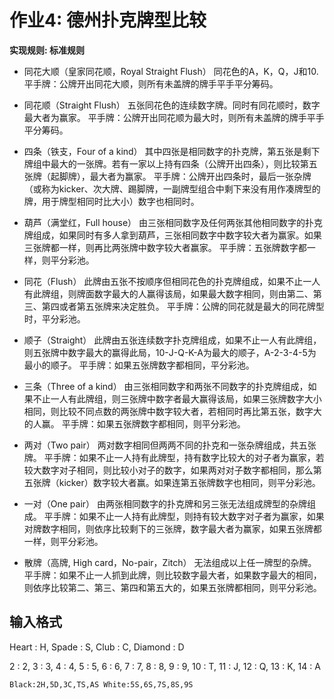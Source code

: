 # 作业4: 德州扑克牌型比较

**实现规则: 标准规则**

* 同花大顺（皇家同花顺，Royal Straight Flush）
  同花色的A，K，Q，J和10.
  平手牌：公牌开出同花大顺，则所有未盖牌的牌手平手平分筹码。

* 同花顺（Straight Flush）
  五张同花色的连续数字牌。同时有同花顺时，数字最大者为赢家。
  平手牌：公牌开出同花顺为最大时，则所有未盖牌的牌手平手平分筹码。

* 四条（铁支，Four of a kind）
  其中四张是相同数字的扑克牌，第五张是剩下牌组中最大的一张牌。若有一家以上持有四条（公牌开出四条），则比较第五张牌（起脚牌），最大者为赢家。
  平手牌：公牌开出四条时，最后一张杂牌（或称为kicker、次大牌、踢脚牌，一副牌型组合中剩下来没有用作凑牌型的牌，用于牌型相同时比大小）数字也相同时。

* 葫芦（满堂红，Full house）
  由三张相同数字及任何两张其他相同数字的扑克牌组成，如果同时有多人拿到葫芦，三张相同数字中数字较大者为赢家。如果三张牌都一样，则再比两张牌中数字较大者赢家。
  平手牌：五张牌数字都一样，则平分彩池。

* 同花（Flush）
  此牌由五张不按顺序但相同花色的扑克牌组成，如果不止一人有此牌组，则牌面数字最大的人赢得该局，如果最大数字相同，则由第二、第三、第四或者第五张牌来决定胜负。
  平手牌：公牌的同花就是最大的同花牌型时，平分彩池。

* 顺子（Straight）
  此牌由五张连续数字扑克牌组成，如果不止一人有此牌组，则五张牌中数字最大的赢得此局，10-J-Q-K-A为最大的顺子，A-2-3-4-5为最小的顺子。
  平手牌：如果五张牌数字都相同，平分彩池。

* 三条（Three of a kind）
  由三张相同数字和两张不同数字的扑克牌组成，如果不止一人有此牌组，则三张牌中数字者最大赢得该局，如果三张牌数字大小相同，则比较不同点数的两张牌中数字较大者，若相同时再比第五张，数字大的人赢。
  平手牌：如果五张牌数字都相同，则平分彩池。

* 两对（Two pair）
  两对数字相同但两两不同的扑克和一张杂牌组成，共五张牌。
  平手牌：如果不止一人持有此牌型，持有数字比较大的对子者为赢家，若较大数字对子相同，则比较小对子的数字，如果两对对子数字都相同，那么第五张牌（kicker）数字较大者赢。如果连第五张牌数字也相同，则平分彩池。

* 一对（One pair）
  由两张相同数字的扑克牌和另三张无法组成牌型的杂牌组成。
  平手牌：如果不止一人持有此牌型，则持有较大数字对子者为赢家，如果对牌数字相同，则依序比较剩下的三张牌，数字最大者为赢家，如果五张牌都一样，则平分彩池。

* 散牌（高牌, High card，No-pair，Zitch）
  无法组成以上任一牌型的杂牌。
  平手牌：如果不止一人抓到此牌，则比较数字最大者，如果数字最大的相同，则依序比较第二、第三、第四和第五大的，如果五张牌都相同，则平分彩池。

## 输入格式

Heart : H, Spade : S, Club : C, Diamond : D

2 : 2, 3 : 3, 4 : 4, 5 : 5, 6 : 6, 7 : 7, 8 : 8, 9 : 9, 10 : T, 11 : J, 12 : Q, 13 : K, 14 : A

```
Black:2H,5D,3C,TS,AS White:5S,6S,7S,8S,9S
```



